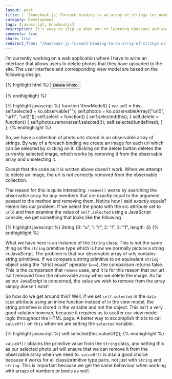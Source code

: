 ```yaml
---
layout: post
title: ! '[knockout.js] Foreach binding to an array of strings (or numbers, or bools…)'
category: Development
tags: [javascript, knockoutjs]
description: It's easy to slip up when you're learning Knockout and want to bind to an array. Here we walk through the binding process with an easy to understand example. 
comments: true
share: true
redirect_from: "/knockout-js-foreach-binding-to-an-array-of-strings-or-numbers-or-bools/"
---
```

I’m currently working on a web application where I have to write an interface that allows users to delete photos that they have uploaded to the site. The user interface and corresponding view model are based on the following design.

{% highlight html %}
<button data-bind="click: delete">Delete Photo</button>
<div data-bind="foreach: photos">
	<div>
		<span data-bind="text: $data"></span>
		<img data-bind="attr: {src: $data}, click: $root.select" />
	</div>
</div>
{% endhighlight %}

{% highlight javascript %}
function ViewModel() {
	var self = this;
	self.selected = ko.observable("");
	self.photos = ko.observableArray(["url0", "url1", "url2"]);
	self.select = function() {
		self.selected(this);
	}
	self.delete = function() {
		self.photos.remove(self.selected());
		self.selected(undefined);
	}
};
{% endhighlight %}

So, we have a collection of photo urls stored in an observable array of strings. By way of a foreach binding we create an image for each url which can be selected by clicking on it. Clicking on the delete button deletes the currently selected image, which works by removing it from the observable array and unselecting it.

Except that the code as it is written above doesn’t work. When we attempt to delete an image, the url is not correctly removed from the observable collection.

The reason for this is quite interesting. `remove()` works by searching the observable array for any members that are exactly equal to the argument passed to the method and removing them. Notice how I said *exactly* equals? Herein lies our problem. If we select the photo with the src attribute set to `url0` and then examine the value of `self.selected` using a JavaScript console, we get something that looks like the following

{% highlight javascript %}
String {0: "u", 1: "r", 2: "l", 3: "1", length: 4}
{% endhighlight %}

What we have here is an instance of the `String` class. This is *not* the same thing as the `string` primitive type which is how we normally picture a string in JavaScript. The problem is that our observable array of urls contains string primitives. If we compare a string primitive to an equivalent `String` object using the “strict equal” operator (`===`), the comparison returns false. This is the comparison that `remove` uses, and it is for this reason that our url isn’t removed from the observable array when we delete the image. As far as our JavaScript is concerned, the value we wish to remove from the array simply doesn't exist!

So how do we get around this? Well, if we set `self.selected` in the `data-bind` attribute using an inline function instead of in the view model, the string primitive is stored in the variable and not the object. This isn’t a very good solution however, because it requires us to scatter our view model logic throughout the HTML page. A better way to accomplish this is to call `valueOf()` on `this` when we are setting the `selected` variable.

{% highlight javascript %}
self.selected(this.valueOf());
{% endhighlight %}

`valueOf()` obtains the primitive value from the `String` class, and setting this as our selected photo url will ensure that we can remove it from the observable array when we need to. `valueOf()` is also a good choice because it works for all class/primitive type pairs, not just with `String` and `string`. This is important because we get the same behaviour when working with arrays of numbers or bools as well.